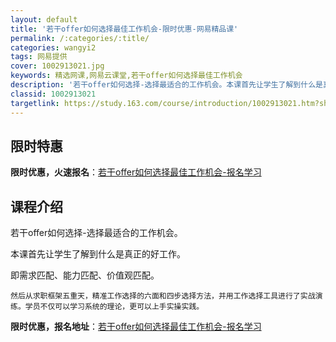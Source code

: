 ```yaml
---
layout: default
title: '若干offer如何选择最佳工作机会-限时优惠-网易精品课'
permalink: /:categories/:title/
categories: wangyi2
tags: 网易提供
cover: 1002913021.jpg
keywords: 精选网课,网易云课堂,若干offer如何选择最佳工作机会
description: '若干offer如何选择-选择最适合的工作机会。本课首先让学生了解到什么是真正的好工作。即需求匹配、能力匹配、价值观匹配。'
classid: 1002913021
targetlink: https://study.163.com/course/introduction/1002913021.htm?share=1&shareId=1025206652&utm_campaign=share&utm_medium=iphoneShare&utm_source=&utm_u=1025206652
---
```


## 限时特惠

**限时优惠，火速报名**：[若干offer如何选择最佳工作机会-报名学习](https://study.163.com/course/introduction/1002913021.htm?share=1&shareId=1025206652&utm_campaign=share&utm_medium=iphoneShare&utm_source=&utm_u=1025206652)

## 课程介绍

若干offer如何选择-选择最适合的工作机会。

 

   本课首先让学生了解到什么是真正的好工作。

即需求匹配、能力匹配、价值观匹配。

 

    然后从求职框架五重天，精准工作选择的六面和四步选择方法，并用工作选择工具进行了实战演练。学员不仅可以学习系统的理论，更可以上手实操实践。

**限时优惠，报名地址**：[若干offer如何选择最佳工作机会-报名学习](https://study.163.com/course/introduction/1002913021.htm?share=1&shareId=1025206652&utm_campaign=share&utm_medium=iphoneShare&utm_source=&utm_u=1025206652)

